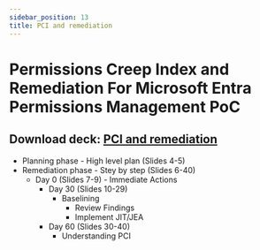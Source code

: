 ```yaml
---
sidebar_position: 13
title: PCI and remediation
---
```


# Permissions Creep Index and Remediation For Microsoft Entra Permissions Management PoC

## Download deck: [PCI and remediation](./EPM_POC_Assets/04-MEPM_PCI_and_Remediation.pptx)

- Planning phase - High level plan (Slides 4-5)
- Remediation phase - Stey by step (Slides 6-40)
  - Day 0 (Slides 7-9)
        - Immediate Actions
    - Day 30 (Slides 10-29)
      - Baselining
        - Review Findings
        - Implement JIT/JEA
    - Day 60 (Slides 30-40)
      - Understanding PCI
